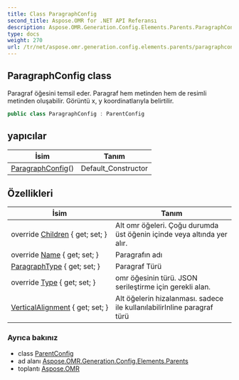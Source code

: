 ```yaml
---
title: Class ParagraphConfig
second_title: Aspose.OMR for .NET API Referansı
description: Aspose.OMR.Generation.Config.Elements.Parents.ParagraphConfig sınıf. Paragraf öğesini temsil eder. Paragraf hem metinden hem de resimli metinden oluşabilir. Görüntü x y koordinatlarıyla belirtilir.
type: docs
weight: 270
url: /tr/net/aspose.omr.generation.config.elements.parents/paragraphconfig/
---
```

## ParagraphConfig class

Paragraf öğesini temsil eder. Paragraf hem metinden hem de resimli metinden oluşabilir. Görüntü x, y koordinatlarıyla belirtilir.

```csharp
public class ParagraphConfig : ParentConfig
```

## yapıcılar

| İsim | Tanım |
| --- | --- |
| [ParagraphConfig](paragraphconfig/)() | Default_Constructor |

## Özellikleri

| İsim | Tanım |
| --- | --- |
| override [Children](../../aspose.omr.generation.config.elements.parents/paragraphconfig/children/) { get; set; } | Alt omr öğeleri. Çoğu durumda üst öğenin içinde veya altında yer alır. |
| override [Name](../../aspose.omr.generation.config.elements.parents/paragraphconfig/name/) { get; set; } | Paragrafın adı |
| [ParagraphType](../../aspose.omr.generation.config.elements.parents/paragraphconfig/paragraphtype/) { get; set; } | Paragraf Türü |
| override [Type](../../aspose.omr.generation.config.elements.parents/paragraphconfig/type/) { get; set; } | omr öğesinin türü. JSON serileştirme için gerekli alan. |
| [VerticalAlignment](../../aspose.omr.generation.config.elements.parents/paragraphconfig/verticalalignment/) { get; set; } | Alt öğelerin hizalanması. sadece ile kullanılabilirInline paragraf türü |

### Ayrıca bakınız

* class [ParentConfig](../../aspose.omr.generation.config/parentconfig/)
* ad alanı [Aspose.OMR.Generation.Config.Elements.Parents](../../aspose.omr.generation.config.elements.parents/)
* toplantı [Aspose.OMR](../../)


